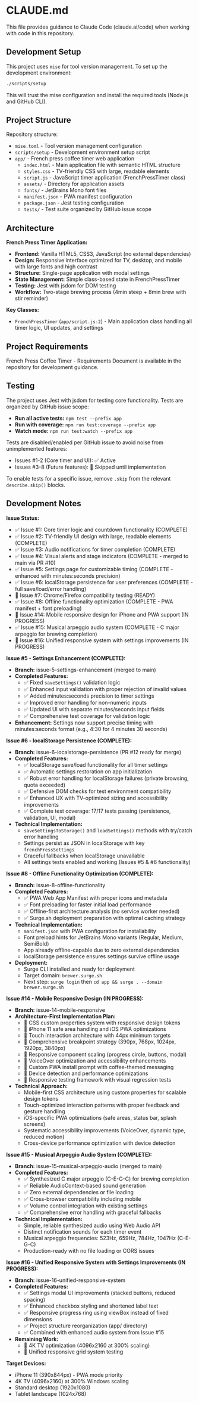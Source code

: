 # CLAUDE.md

This file provides guidance to Claude Code (claude.ai/code) when working with code in this repository.

## Development Setup

This project uses `mise` for tool version management. To set up the development environment:

```bash
./scripts/setup
```

This will trust the mise configuration and install the required tools (Node.js and GitHub CLI).

## Project Structure

Repository structure:
- `mise.toml` - Tool version management configuration
- `scripts/setup` - Development environment setup script
- `app/` - French press coffee timer web application
  - `index.html` - Main application file with semantic HTML structure
  - `styles.css` - TV-friendly CSS with large, readable elements
  - `script.js` - JavaScript timer application (FrenchPressTimer class)
  - `assets/` - Directory for application assets
  - `fonts/` - JetBrains Mono font files
  - `manifest.json` - PWA manifest configuration
  - `package.json` - Jest testing configuration
  - `tests/` - Test suite organized by GitHub issue scope

## Architecture

**French Press Timer Application:**
- **Frontend:** Vanilla HTML5, CSS3, JavaScript (no external dependencies)
- **Design:** Responsive interface optimized for TV, desktop, and mobile with large fonts and high contrast
- **Structure:** Single-page application with modal settings
- **State Management:** Simple class-based state in FrenchPressTimer
- **Testing:** Jest with jsdom for DOM testing
- **Workflow:** Two-stage brewing process (4min steep + 8min brew with stir reminder)

**Key Classes:**
- `FrenchPressTimer` (`app/script.js:2`) - Main application class handling all timer logic, UI updates, and settings

## Project Requirements

French Press Coffee Timer - Requirements Document is available in the repository for development guidance.

## Testing

The project uses Jest with jsdom for testing core functionality. Tests are organized by GitHub issue scope:

- **Run all active tests:** `npm test --prefix app`
- **Run with coverage:** `npm run test:coverage --prefix app`
- **Watch mode:** `npm run test:watch --prefix app`

Tests are disabled/enabled per GitHub issue to avoid noise from unimplemented features:
- Issues #1-2 (Core timer and UI): ✅ Active
- Issues #3-8 (Future features): 🚫 Skipped until implementation

To enable tests for a specific issue, remove `.skip` from the relevant `describe.skip()` blocks.

## Development Notes

**Issue Status:**
- ✅ Issue #1: Core timer logic and countdown functionality (COMPLETE)
- ✅ Issue #2: TV-friendly UI design with large, readable elements (COMPLETE)
- ✅ Issue #3: Audio notifications for timer completion (COMPLETE)
- ✅ Issue #4: Visual alerts and stage indicators (COMPLETE - merged to main via PR #10)
- ✅ Issue #5: Settings page for customizable timing (COMPLETE - enhanced with minutes:seconds precision)
- ✅ Issue #6: localStorage persistence for user preferences (COMPLETE - full save/load/error handling)
- 🔄 Issue #7: Chrome/Firefox compatibility testing (READY)
- ✅ Issue #8: Offline functionality optimization (COMPLETE - PWA manifest + font preloading)
- 🔄 Issue #14: Mobile responsive design for iPhone and PWA support (IN PROGRESS)
- ✅ Issue #15: Musical arpeggio audio system (COMPLETE - C major arpeggio for brewing completion)
- 🔄 Issue #16: Unified responsive system with settings improvements (IN PROGRESS)

**Issue #5 - Settings Enhancement (COMPLETE):**
- **Branch:** issue-5-settings-enhancement (merged to main)
- **Completed Features:**
  - ✅ Fixed `saveSettings()` validation logic
  - ✅ Enhanced input validation with proper rejection of invalid values
  - ✅ Added minutes:seconds precision to timer settings
  - ✅ Improved error handling for non-numeric inputs
  - ✅ Updated UI with separate minutes/seconds input fields
  - ✅ Comprehensive test coverage for validation logic
- **Enhancement:** Settings now support precise timing with minutes:seconds format (e.g., 4:30 for 4 minutes 30 seconds)

**Issue #6 - localStorage Persistence (COMPLETE):**
- **Branch:** issue-6-localstorage-persistence (PR #12 ready for merge)
- **Completed Features:**
  - ✅ localStorage save/load functionality for all timer settings
  - ✅ Automatic settings restoration on app initialization  
  - ✅ Robust error handling for localStorage failures (private browsing, quota exceeded)
  - ✅ Defensive DOM checks for test environment compatibility
  - ✅ Enhanced UX with TV-optimized sizing and accessibility improvements
  - ✅ Complete test coverage: 17/17 tests passing (persistence, validation, UI, modal)
- **Technical Implementation:**
  - `saveSettingsToStorage()` and `loadSettings()` methods with try/catch error handling
  - Settings persist as JSON in localStorage with key `frenchPressSettings`
  - Graceful fallbacks when localStorage unavailable
  - All settings tests enabled and working (Issues #5 & #6 functionality)

**Issue #8 - Offline Functionality Optimization (COMPLETE):**
- **Branch:** issue-8-offline-functionality  
- **Completed Features:**
  - ✅ PWA Web App Manifest with proper icons and metadata
  - ✅ Font preloading for faster initial load performance
  - ✅ Offline-first architecture analysis (no service worker needed)
  - ✅ Surge.sh deployment preparation with optimal caching strategy
- **Technical Implementation:**
  - `manifest.json` with PWA configuration for installability
  - Font preload hints for JetBrains Mono variants (Regular, Medium, SemiBold)
  - App already offline-capable due to zero external dependencies
  - localStorage persistence ensures settings survive offline usage
- **Deployment:**
  - Surge CLI installed and ready for deployment
  - Target domain: `brewer.surge.sh`
  - Next step: `surge login` then `cd app && surge . --domain brewer.surge.sh`

**Issue #14 - Mobile Responsive Design (IN PROGRESS):**
- **Branch:** issue-14-mobile-responsive
- **Architecture-First Implementation Plan:**
  - 🔄 CSS custom properties system with responsive design tokens
  - 🔄 iPhone 11 safe area handling and iOS PWA optimizations
  - 🔄 Touch interaction architecture with 44px minimum targets
  - 🔄 Comprehensive breakpoint strategy (390px, 768px, 1024px, 1920px, 3840px)
  - 🔄 Responsive component scaling (progress circle, buttons, modal)
  - 🔄 VoiceOver optimization and accessibility enhancements
  - 🔄 Custom PWA install prompt with coffee-themed messaging
  - 🔄 Device detection and performance optimizations
  - 🔄 Responsive testing framework with visual regression tests
- **Technical Approach:**
  - Mobile-first CSS architecture using custom properties for scalable design tokens
  - Touch-optimized interaction patterns with proper feedback and gesture handling
  - iOS-specific PWA optimizations (safe areas, status bar, splash screens)
  - Systematic accessibility improvements (VoiceOver, dynamic type, reduced motion)
  - Cross-device performance optimization with device detection

**Issue #15 - Musical Arpeggio Audio System (COMPLETE):**
- **Branch:** issue-15-musical-arpeggio-audio (merged to main)
- **Completed Features:**
  - ✅ Synthesized C major arpeggio (C-E-G-C) for brewing completion
  - ✅ Reliable AudioContext-based sound generation  
  - ✅ Zero external dependencies or file loading
  - ✅ Cross-browser compatibility including mobile
  - ✅ Volume control integration with existing settings
  - ✅ Comprehensive error handling with graceful fallbacks
- **Technical Implementation:**
  - Simple, reliable synthesized audio using Web Audio API
  - Distinct notification sounds for each timer event
  - Musical arpeggio frequencies: 523Hz, 659Hz, 784Hz, 1047Hz (C-E-G-C)
  - Production-ready with no file loading or CORS issues

**Issue #16 - Unified Responsive System with Settings Improvements (IN PROGRESS):**
- **Branch:** issue-16-unified-responsive-system
- **Completed Features:**
  - ✅ Settings modal UI improvements (stacked buttons, reduced spacing)
  - ✅ Enhanced checkbox styling and shortened label text
  - ✅ Responsive progress ring using viewBox instead of fixed dimensions
  - ✅ Project structure reorganization (app/ directory)
  - ✅ Combined with enhanced audio system from Issue #15
- **Remaining Work:**
  - 🔄 4K TV optimization (4096x2160 at 300% scaling)
  - 🔄 Unified responsive grid system testing

**Target Devices:**
- iPhone 11 (390x844px) - PWA mode priority
- 4K TV (4096x2160) at 300% Windows scaling  
- Standard desktop (1920x1080)
- Tablet landscape (1024x768)


